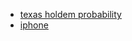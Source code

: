- [texas holdem probability](https://jonathak.github.io/cards.html)
- [iphone](https://jonathak.github.io/iphone.html)